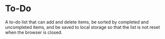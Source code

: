 # To-Do

A to-do list that can add and delete items, be sorted by completed and uncompleted items, and be saved to local storage so that the list is not reset when the browser is closed.
